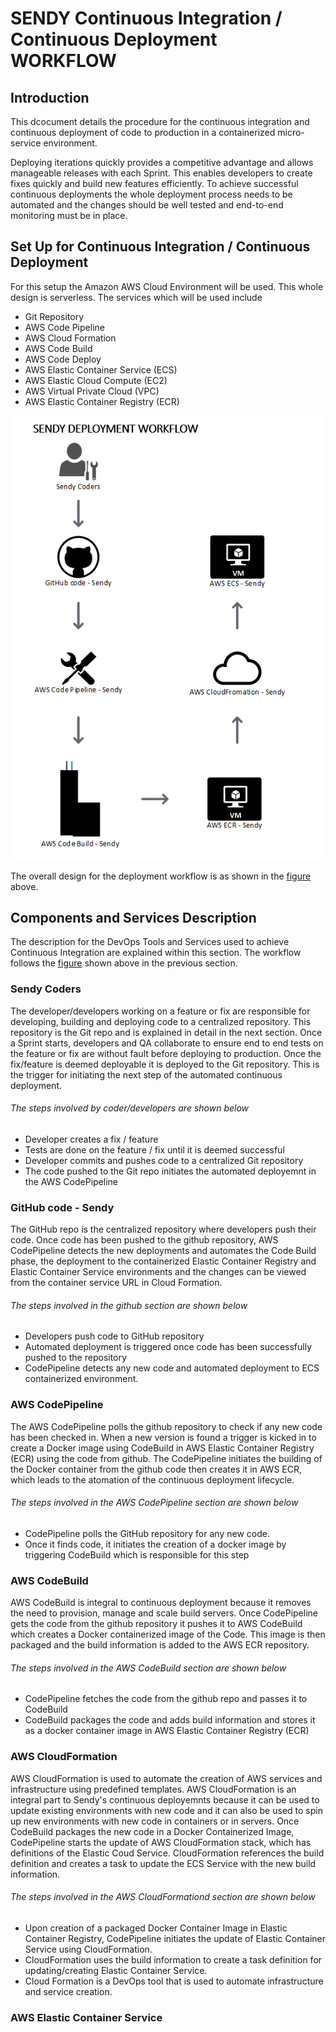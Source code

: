 # SENDY Continuous Integration / Continuous Deployment WORKFLOW
## Introduction

This dcocument details the procedure for the continuous integration and continuous deployment of code to production in a containerized micro-service environment.

Deploying iterations quickly provides a competitive advantage and allows manageable releases with each Sprint. This enables developers to create fixes quickly and build new features efficiently. 
To achieve successful continuous deployments the whole deployment process needs to be automated and the changes should be well tested and  end-to-end monitoring must be in place.

## Set Up for Continuous Integration / Continuous Deployment

For this setup the Amazon AWS Cloud Environment will be used. This whole design is serverless. The services which will be used include
* Git Repository
* AWS Code Pipeline
* AWS Cloud Formation
* AWS Code Build
* AWS Code Deploy
* AWS Elastic Container Service (ECS)
* AWS Elastic Cloud Compute (EC2)
* AWS Virtual Private Cloud (VPC)
* AWS Elastic Container Registry (ECR)

![alt text](https://github.com/joshcrypt/sendy-deploymentworkflow/blob/master/DeploymentWorkflow.PNG)

The overall design for the deployment workflow is as shown in the [figure](https://github.com/joshcrypt/sendy-deploymentworkflow/blob/master/DeploymentWorkflow.PNG) above.

## Components and Services Description

The description for the DevOps Tools and Services used to achieve Continuous Integration are explained within this section. The workflow follows the [figure](https://github.com/joshcrypt/sendy-deploymentworkflow/blob/master/DeploymentWorkflow.PNG) shown above in the previous section.

### Sendy Coders
The developer/developers working on a feature or fix are responsible for developing, building and deploying code to a centralized repository. This repository is the Git repo and is explained in detail in the next section. Once a Sprint starts, developers and QA collaborate to ensure end to end tests on the feature or fix are without fault before deploying to production. 
Once the fix/feature is deemed deployable it is deployed to the Git repository. This is the trigger for initiating the next step of the automated continuous deployment.

###### The steps involved by coder/developers are shown below
* Developer creates a fix / feature
* Tests are done on the feature / fix until it is deemed successful
* Developer commits and pushes code to a centralized Git repository
* The code pushed to the Git repo initiates the automated deployemnt in the AWS CodePipeline

### GitHub code - Sendy
The GitHub repo is the centralized repository where developers push their code. Once code has been pushed to the github repository, AWS CodePipeline detects the new deployments and automates the Code Build phase, the deployment to the containerized Elastic Container Registry and Elastic Container Service environments and the changes can be viewed from the container service URL in Cloud Formation.

###### The steps involved in the github section are shown below
* Developers push code to GitHub repository
* Automated deployment is triggered once code has been successfully pushed to the repository
* CodePipeline detects any new code and automated deployment to ECS containerized environment.

### AWS CodePipeline
The AWS CodePipeline polls the github repository to check if any new code has been checked in. When a new version is found a trigger is kicked in to create a Docker image using CodeBuild in AWS Elastic Container Registry (ECR) using the code from github. The CodePipeline initiates the building of the Docker container from the github code then creates it in AWS ECR, which leads to the atomation of the continuous deployment lifecycle.

###### The steps involved in the AWS CodePipeline section are shown below
* CodePipeline polls the GitHub repository for any new code.
* Once it finds code, it initiates the creation of a docker image by triggering CodeBuild which is responsible for this step

### AWS CodeBuild
AWS CodeBuild is integral to continuous deployment because it removes the need to provision, manage and scale build servers. Once CodePipeline gets the code from the github repository it pushes it to AWS CodeBuild which creates a Docker containerized image of the Code. This image is then packaged and the build information is added to the AWS ECR repository.

###### The steps involved in the AWS CodeBuild section are shown below
* CodePipeline fetches the code from the github repo and passes it to CodeBuild
* CodeBuild packages the code and adds build information and stores it as a docker container image in AWS Elastic Container Registry (ECR)

### AWS CloudFormation
AWS CloudFormation is used to automate the creation of AWS services and infrastructure using predefined templates. AWS CloudFormation is an integral part to Sendy's continuous deployemnts because it can be used to update existing environments with new code and it can also be used to spin up new environments with new code in containers or in servers. Once CodeBuild packages the new code in a Docker Containerized Image, CodePipeline starts the update of AWS CloudFormation stack, which has definitions of the Elastic Coud Service.
CloudFormation references the build definition and creates a task to update the ECS Service with the new build information.

###### The steps involved in the AWS CloudFormationd section are shown below
* Upon creation of a packaged Docker Container Image in Elastic Container Registry, CodePipeline initiates the update of Elastic Container Service using CloudFormation. 
* CloudFormation uses the build information to create a task definition for updating/creating Elastic Container Service.
* Cloud Formation is a DevOps tool that is used to automate infrastructure and service creation.

### AWS Elastic Container Service
